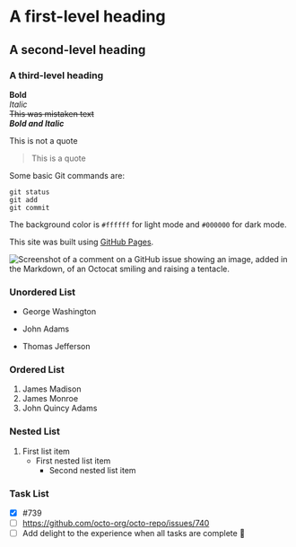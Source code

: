 # A first-level heading
## A second-level heading
### A third-level heading  

**Bold**  
*Italic*  
~~This was mistaken text~~  
***Bold and Italic***  

This is not a quote  
> This is a quote  

Some basic Git commands are:
```
git status
git add
git commit
```

The background color is `#ffffff` for light mode and `#000000` for dark mode.

This site was built using [GitHub Pages](https://pages.github.com/).

![Screenshot of a comment on a GitHub issue showing an image, added in the Markdown, of an Octocat smiling and raising a tentacle.](https://myoctocat.com/assets/images/base-octocat.svg)

### Unordered List  
- George Washington
* John Adams
+ Thomas Jefferson

### Ordered List  
1. James Madison
2. James Monroe
3. John Quincy Adams

### Nested List  
1. First list item
    - First nested list item
        - Second nested list item

### Task List  
- [x] #739
- [ ] https://github.com/octo-org/octo-repo/issues/740
- [ ] Add delight to the experience when all tasks are complete :tada:
